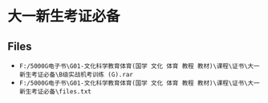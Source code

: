 # 大一新生考证必备

## Files

- `F:/5000G电子书\G01-文化科学教育体育(国学 文化 体育 教程 教材)\课程\证书\大一新生考证必备\B级实战机考训练 (G).rar`
- `F:/5000G电子书\G01-文化科学教育体育(国学 文化 体育 教程 教材)\课程\证书\大一新生考证必备\files.txt`
